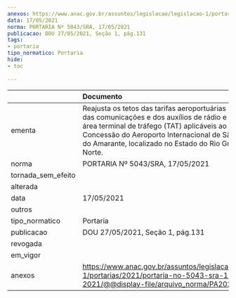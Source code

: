 ```yaml
---
anexos: https://www.anac.gov.br/assuntos/legislacao/legislacao-1/portarias/2021/portaria-no-5043-sra-17-05-2021/@@display-file/arquivo_norma/PA2021-5043.pdf
data: 17/05/2021
norma: PORTARIA Nº 5043/SRA, 17/05/2021
publicacao: DOU 27/05/2021, Seção 1, pág.131
tags:
- portaria
tipo_normatico: Portaria
hide: 
- toc 
 
---
```


|                    | Documento                                                                                                                                                                                                                                                                               |
|:-------------------|:----------------------------------------------------------------------------------------------------------------------------------------------------------------------------------------------------------------------------------------------------------------------------------------|
| ementa             | Reajusta os tetos das tarifas aeroportuárias (TA) e de uso das comunicações e dos auxílios de rádio e visuais em área terminal de tráfego (TAT) aplicáveis ao Contrato de Concessão do Aeroporto Internacional de São Gonçalo do Amarante, localizado no Estado do Rio Grande do Norte. |
| norma              | PORTARIA Nº 5043/SRA, 17/05/2021                                                                                                                                                                                                                                                        |
| tornada_sem_efeito |                                                                                                                                                                                                                                                                                         |
| alterada           |                                                                                                                                                                                                                                                                                         |
| data               | 17/05/2021                                                                                                                                                                                                                                                                              |
| outros             |                                                                                                                                                                                                                                                                                         |
| tipo_normatico     | Portaria                                                                                                                                                                                                                                                                                |
| publicacao         | DOU 27/05/2021, Seção 1, pág.131                                                                                                                                                                                                                                                        |
| revogada           |                                                                                                                                                                                                                                                                                         |
| em_vigor           |                                                                                                                                                                                                                                                                                         |
| anexos             | https://www.anac.gov.br/assuntos/legislacao/legislacao-1/portarias/2021/portaria-no-5043-sra-17-05-2021/@@display-file/arquivo_norma/PA2021-5043.pdf                                                                                                                                    |